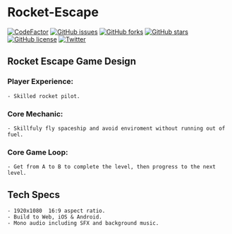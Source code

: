 # Rocket-Escape

[![CodeFactor](https://www.codefactor.io/repository/github/dmitrykonyshov/rocket-escape/badge)](https://www.codefactor.io/repository/github/dmitrykonyshov/rocket-escape)
[![GitHub issues](https://img.shields.io/github/issues/DmitryKonyshov/Rocket-Escape)](https://github.com/DmitryKonyshov/Rocket-Escape/issues)
[![GitHub forks](https://img.shields.io/github/forks/DmitryKonyshov/Rocket-Escape)](https://github.com/DmitryKonyshov/Rocket-Escape/network)
[![GitHub stars](https://img.shields.io/github/stars/DmitryKonyshov/Rocket-Escape)](https://github.com/DmitryKonyshov/Rocket-Escape/stargazers)
[![GitHub license](https://img.shields.io/github/license/DmitryKonyshov/Rocket-Escape)](https://github.com/DmitryKonyshov/Rocket-Escape/blob/master/LICENSE)
[![Twitter](https://img.shields.io/twitter/url?style=social&url=https%3A%2F%2Ftwitter.com%2FDmitryKonyshov)](https://twitter.com/intent/tweet?text=Wow:&url=https%3A%2F%2Fgithub.com%2FDmitryKonyshov%2FRocket-Escape)


## Rocket Escape Game Design
### Player Experience:
    - Skilled rocket pilot. 

### Core Mechanic:
    - Skillfuly fly spaceship and avoid enviroment without running out of fuel. 

### Core Game Loop:
    - Get from A to B to complete the level, then progress to the next level. 

## Tech Specs 
    - 1920x1080  16:9 aspect ratio. 
    - Build to Web, iOS & Android. 
    - Mono audio including SFX and background music. 